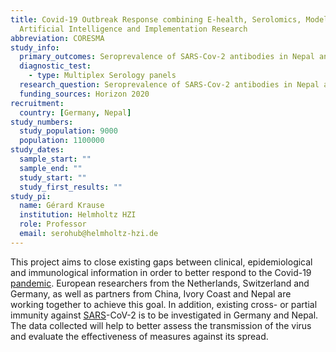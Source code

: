 ```yaml
---
title: Covid-19 Outbreak Response combining E-health, Serolomics, Modelling,
  Artificial Intelligence and Implementation Research 
abbreviation: CORESMA
study_info:
  primary_outcomes: Seroprevalence of SARS-Cov-2 antibodies in Nepal and Germany
  diagnostic_test: 
    - type: Multiplex Serology panels
  research_question: Seroprevalence of SARS-Cov-2 antibodies in Nepal and Germany
  funding_sources: Horizon 2020
recruitment:
  country: [Germany, Nepal]
study_numbers:
  study_population: 9000
  population: 1100000
study_dates:
  sample_start: ""
  sample_end: ""
  study_start: ""
  study_first_results: ""
study_pi:
  name: Gérard Krause
  institution: Helmholtz HZI
  role: Professor
  email: serohub@helmholtz-hzi.de
---
```

This project aims to close existing gaps between clinical, epidemiological and immunological information in order to better respond to the Covid-19 [pandemic](https://www.helmholtz-hzi.de/en/info-centre/glossary/entry/pandemic/). European researchers from the Netherlands, Switzerland and Germany, as well as partners from China, Ivory Coast and Nepal are working together to achieve this goal. In addition, existing cross- or partial immunity against [SARS](https://www.helmholtz-hzi.de/en/info-centre/glossary/entry/sars/)-CoV-2 is to be investigated in Germany and Nepal. The data collected will help to better assess the transmission of the virus and evaluate the effectiveness of measures against its spread.